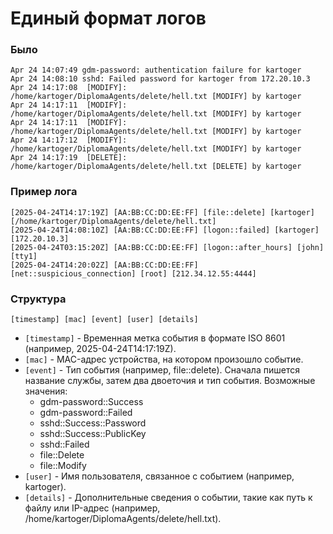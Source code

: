 # Единый формат логов

### Было
```
Apr 24 14:07:49 gdm-password: authentication failure for kartoger
Apr 24 14:08:10 sshd: Failed password for kartoger from 172.20.10.3
Apr 24 14:17:08  [MODIFY]: /home/kartoger/DiplomaAgents/delete/hell.txt [MODIFY] by kartoger
Apr 24 14:17:11  [MODIFY]: /home/kartoger/DiplomaAgents/delete/hell.txt [MODIFY] by kartoger
Apr 24 14:17:11  [MODIFY]: /home/kartoger/DiplomaAgents/delete/hell.txt [MODIFY] by kartoger
Apr 24 14:17:12  [MODIFY]: /home/kartoger/DiplomaAgents/delete/hell.txt [MODIFY] by kartoger
Apr 24 14:17:19  [DELETE]: /home/kartoger/DiplomaAgents/delete/hell.txt [DELETE] by kartoger
```

### Пример лога
```
[2025-04-24T14:17:19Z] [AA:BB:CC:DD:EE:FF] [file::delete] [kartoger] [/home/kartoger/DiplomaAgents/delete/hell.txt]
[2025-04-24T14:08:10Z] [AA:BB:CC:DD:EE:FF] [logon::failed] [kartoger] [172.20.10.3]
[2025-04-24T03:15:20Z] [AA:BB:CC:DD:EE:FF] [logon::after_hours] [john] [tty1]
[2025-04-24T14:20:02Z] [AA:BB:CC:DD:EE:FF] [net::suspicious_connection] [root] [212.34.12.55:4444]
```

### Структура
`[timestamp] [mac] [event] [user] [details]`
- `[timestamp]` - Временная метка события в формате ISO 8601 (например, 2025-04-24T14:17:19Z).
- `[mac]` - MAC-адрес устройства, на котором произошло событие.
- `[event]` - Тип события (например, file::delete). Сначала пишется название службы, затем два двоеточия и тип события.
Возможные значения:
  - gdm-password::Success
  - gdm-password::Failed
  - sshd::Success::Password
  - sshd::Success::PublicKey
  - sshd::Failed
  - file::Delete
  - file::Modify
- `[user]` - Имя пользователя, связанное с событием (например, kartoger).
- `[details]` - Дополнительные сведения о событии, такие как путь к файлу или IP-адрес (например, /home/kartoger/DiplomaAgents/delete/hell.txt).
